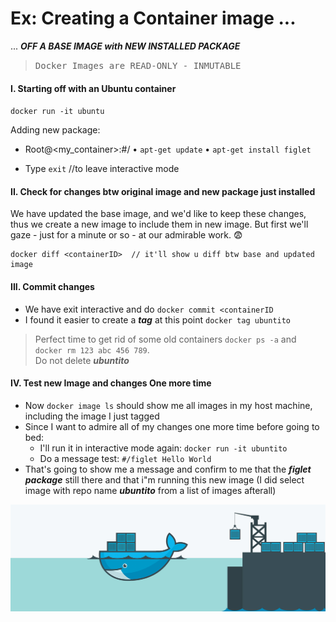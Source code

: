 # Ex: Creating a Container image ...
   ...   ***OFF A BASE IMAGE with NEW INSTALLED PACKAGE***   

> <kbd>Docker Images are READ-ONLY - INMUTABLE</kbd>

#### I. Starting off with an Ubuntu container

`docker run -it ubuntu`

Adding new package: 

- Root@<my_container>:#/
                        • `apt-get update`
                        • `apt-get install figlet`


- Type `exit` //to leave interactive mode


#### II. Check for changes btw original image and new package just installed

We have updated the base image, and we'd like to keep these changes, thus we create a new image to 
include them in new image. But first we'll gaze - just for a minute or so - at our admirable work.  😨

```
docker diff <containerID>  // it'll show u diff btw base and updated image
```

#### III. Commit changes

- We have exit interactive and do `docker commit <containerID`
- I found it easier to create a ***tag*** at this point  `docker tag ubuntito`

> Perfect time to get rid of some old containers `docker ps -a` and `docker rm 123 abc 456 789`.         
> Do not delete ***ubuntito***


####  IV. Test new Image and changes One more time

- Now `docker image ls` should show me all images in my host machine, including the image I just tagged
- Since I want to admire all of my changes one more time before going to bed:
    +  I'll run it in interactive mode again: `docker run -it ubuntito` 
    +  Do a message test: `#/figlet Hello World`
- That's going to show me a message and confirm to me that the ***figlet package*** still there and that i"m running this new image
  (I did select image with repo name ***ubuntito*** from a list of images afterall)



<img src="/assets/images/docker-cloud.jpeg" alt="docker">
